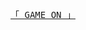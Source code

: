 <p align="center"> 
  <samp>
    <a href="https://gokulakishorereddypuli.github.io/linegame/">「 GAME ON 」</a>
  </samp>
</p>
